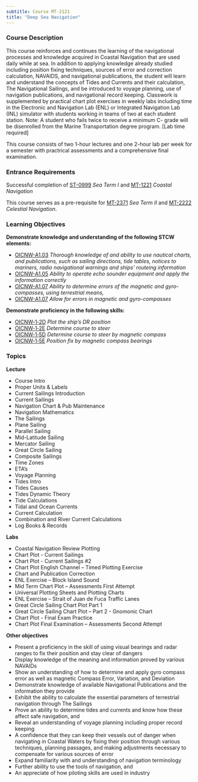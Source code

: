 ```yaml
---
subtitle: Course MT-2121
title: "Deep Sea Navigation"
---
```


### Course Description

This course reinforces and continues the learning of the navigational processes and knowledge acquired in Coastal Navigation that are used daily while at sea.  In addition to applying knowledge already studied including position fixing techniques, sources of error and correction calculation, NAVAIDS, and navigational publications, the student will learn and understand the concepts of Tides and Currents and their calculation, The Navigational Sailings, and be introduced to voyage planning, use of navigation publications, and navigational record keeping.  Classwork is supplemented by practical chart plot exercises in weekly labs including time in the Electronic and Navigation Lab (ENL) or Integrated Navigation Lab (INL) simulator with students working in teams of two at each student station.  Note:  A student who fails twice to receive a minimum C- grade will be disenrolled from the Marine Transportation degree program. [Lab time required]


This course consists of two 1-hour lectures and one 2-hour lab per week for a semester with practrical assessments and a comprehensive final examination.

### Entrance Requirements

Successful completion of [ST-0999](st-0999.html) *Sea Term I* and  [MT-1221](mt-1221.html) *Coastal Navigation*

This course serves as a pre-requisite for [MT-2371](mt-2371.html) *Sea Term II*  and  [MT-2222](mt-2222.html) *Celestial Navigation*.


### Learning Objectives

**Demonstrate knowledge and understanding of the following STCW elements:**

* [OICNW-A1.03]({{site.baseurl}}/tables/21.html#OICNW-A1.03) *Thorough knowledge of and ability to use nautical charts, and publications, such as sailing directions, tide tables, notices to mariners, radio navigational warnings and ships’ routeing information*
* [OICNW-A1.05]({{site.baseurl}}/tables/21.html#OICNW-A1.05) *Ability to operate echo sounder equipment and apply the information correctly*
* [OICNW-A1.07]({{site.baseurl}}/tables/21.html#OICNW-A1.07) *Ability to determine errors of the magnetic and gyro-compasses, using terrestrial means,*
* [OICNW-A1.07]({{site.baseurl}}/tables/21.html#OICNW-A1.07) *Allow for errors in magnetic and gyro-compasses*

**Demonstrate proficiency in the following skills:**

* [OICNW‑1‑2D]( {{site.baseurl}}/assessments/Deck/OICNW-1-2D) *Plot the ship’s DR position*
* [OICNW‑1‑2E]( {{site.baseurl}}/assessments/Deck/OICNW-1-2E) *Determine course to steer*
* [OICNW‑1‑5D]( {{site.baseurl}}/assessments/Deck/OICNW-1-5D) *Determine course to steer by magnetic compass*
* [OICNW‑1‑5E]( {{site.baseurl}}/assessments/Deck/OICNW-1-5E) *Position fix by magnetic compass bearings*

### Topics

**Lecture**

*  Course Intro
*  Proper Units & Labels 
*  Current Sailings Introduction
*  Current Sailings
*  Navigation Chart & Pub Maintenance
*  Navigation Mathematics
*  The Sailings
*  Plane Sailing
*  Parallel Sailing
*  Mid-Latitude Sailing
*  Mercator Sailing
*  Great Circle Sailing
*  Composite Sailings
*  Time Zones
*  ETA’s
*  Voyage Planning
*  Tides Intro
*  Tides Causes
*  Tides Dynamic Theory
*  Tide Calculations
*  Tidal and Ocean Currents
*  Current Calculation
*  Combination and River Current Calculations
*  Log Books & Records

**Labs**

*  Coastal Navigation Review Plotting
*  Chart Plot - Current Sailings
*  Chart Plot - Current Sailings #2
*  Chart Plot English Channel – Timed Plotting Exercise
*  Chart and Publication Correction
*  ENL Exercise – Block Island Sound
*  Mid Term Chart Plot – Assessments First Attempt
*  Universal Plotting Sheets and Plotting  Charts
*  ENL Exercise – Strait of Juan de Fuca Traffic Lanes
*  Great Circle Sailing Chart Plot Part 1  
*  Great Circle Sailing Chart Plot – Part 2 - Gnomonic Chart
*  Chart Plot - Final Exam Practice
*  Chart Plot Final Examination – Assessments Second Attempt


**Other objectives**


*  Present a proficiency in the skill of using visual bearings and radar ranges to fix their position and stay clear of dangers
*  Display knowledge of the meaning and information proved by various NAVAIDs
*  Show an understanding of how to determine and apply gyro compass error as well as magnetic Compass Error, Variation, and Deviation
*  Demonstrate knowledge of available Navigational Publications and the information they provide
*  Exhibit the ability to calculate the essential parameters of terrestrial navigation through The Sailings
*  Prove an ability to determine tides and currents and know how these affect safe navigation, and 
*  Reveal an understanding of voyage planning including proper record keeping
*  A confidence that they can keep their vessels out of danger when navigating in Coastal Waters by fixing their position through various techniques, planning passages, and making adjustments necessary to compensate for various sources of error
*  Expand familiarity with and understanding of navigation terminology
*  Further ability to use the tools of navigation, and
*  An appreciate of how piloting skills are used in industry



